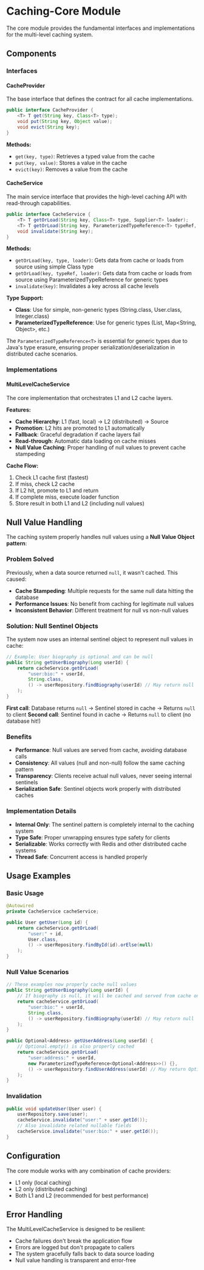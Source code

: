 # Caching-Core Module

The core module provides the fundamental interfaces and implementations for the multi-level caching system.

## Components

### Interfaces

#### CacheProvider
The base interface that defines the contract for all cache implementations.

```java
public interface CacheProvider {
    <T> T get(String key, Class<T> type);
    void put(String key, Object value);
    void evict(String key);
}
```

**Methods:**
- `get(key, type)`: Retrieves a typed value from the cache
- `put(key, value)`: Stores a value in the cache
- `evict(key)`: Removes a value from the cache

#### CacheService
The main service interface that provides the high-level caching API with read-through capabilities.

```java
public interface CacheService {
    <T> T getOrLoad(String key, Class<T> type, Supplier<T> loader);
    <T> T getOrLoad(String key, ParameterizedTypeReference<T> typeRef, Supplier<T> loader);
    void invalidate(String key);
}
```

**Methods:**
- `getOrLoad(key, type, loader)`: Gets data from cache or loads from source using simple Class type
- `getOrLoad(key, typeRef, loader)`: Gets data from cache or loads from source using ParameterizedTypeReference for generic types
- `invalidate(key)`: Invalidates a key across all cache levels

**Type Support:**
- **Class<T>**: Use for simple, non-generic types (String.class, User.class, Integer.class)
- **ParameterizedTypeReference<T>**: Use for generic types (List<User>, Map<String, Object>, etc.)

The `ParameterizedTypeReference<T>` is essential for generic types due to Java's type erasure, ensuring proper serialization/deserialization in distributed cache scenarios.

### Implementations

#### MultiLevelCacheService
The core implementation that orchestrates L1 and L2 cache layers.

**Features:**
- **Cache Hierarchy**: L1 (fast, local) → L2 (distributed) → Source
- **Promotion**: L2 hits are promoted to L1 automatically
- **Fallback**: Graceful degradation if cache layers fail
- **Read-through**: Automatic data loading on cache misses
- **Null Value Caching**: Proper handling of null values to prevent cache stampeding

**Cache Flow:**
1. Check L1 cache first (fastest)
2. If miss, check L2 cache
3. If L2 hit, promote to L1 and return
4. If complete miss, execute loader function
5. Store result in both L1 and L2 (including null values)

## Null Value Handling

The caching system properly handles null values using a **Null Value Object pattern**:

### Problem Solved
Previously, when a data source returned `null`, it wasn't cached. This caused:
- **Cache Stampeding**: Multiple requests for the same null data hitting the database
- **Performance Issues**: No benefit from caching for legitimate null values
- **Inconsistent Behavior**: Different treatment for null vs non-null values

### Solution: Null Sentinel Objects
The system now uses an internal sentinel object to represent null values in cache:

```java
// Example: User biography is optional and can be null
public String getUserBiography(Long userId) {
    return cacheService.getOrLoad(
        "user:bio:" + userId,
        String.class,
        () -> userRepository.findBiography(userId) // May return null
    );
}
```

**First call**: Database returns `null` → Sentinel stored in cache → Returns `null` to client
**Second call**: Sentinel found in cache → Returns `null` to client (no database hit!)

### Benefits
- **Performance**: Null values are served from cache, avoiding database calls
- **Consistency**: All values (null and non-null) follow the same caching pattern
- **Transparency**: Clients receive actual null values, never seeing internal sentinels
- **Serialization Safe**: Sentinel objects work properly with distributed caches

### Implementation Details
- **Internal Only**: The sentinel pattern is completely internal to the caching system
- **Type Safe**: Proper unwrapping ensures type safety for clients
- **Serializable**: Works correctly with Redis and other distributed cache systems
- **Thread Safe**: Concurrent access is handled properly

## Usage Examples

### Basic Usage
```java
@Autowired
private CacheService cacheService;

public User getUser(Long id) {
    return cacheService.getOrLoad(
        "user:" + id,
        User.class,
        () -> userRepository.findById(id).orElse(null)
    );
}
```

### Null Value Scenarios
```java
// These examples now properly cache null values
public String getUserBiography(Long userId) {
    // If biography is null, it will be cached and served from cache on subsequent calls
    return cacheService.getOrLoad(
        "user:bio:" + userId,
        String.class,
        () -> userRepository.findBiography(userId) // May return null
    );
}

public Optional<Address> getUserAddress(Long userId) {
    // Optional.empty() is also properly cached
    return cacheService.getOrLoad(
        "user:address:" + userId,
        new ParameterizedTypeReference<Optional<Address>>() {},
        () -> userRepository.findUserAddress(userId) // May return Optional.empty()
    );
}
```

### Invalidation
```java
public void updateUser(User user) {
    userRepository.save(user);
    cacheService.invalidate("user:" + user.getId());
    // Also invalidate related nullable fields
    cacheService.invalidate("user:bio:" + user.getId());
}
```

## Configuration

The core module works with any combination of cache providers:
- L1 only (local caching)
- L2 only (distributed caching)
- Both L1 and L2 (recommended for best performance)

## Error Handling

The MultiLevelCacheService is designed to be resilient:
- Cache failures don't break the application flow
- Errors are logged but don't propagate to callers
- The system gracefully falls back to data source loading
- Null value handling is transparent and error-free
